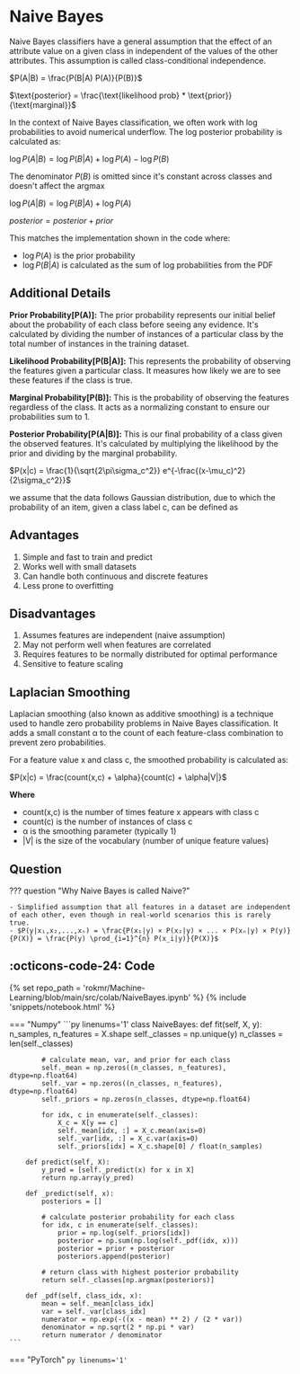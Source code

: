 # Naive Bayes
Naive Bayes classifiers have a general assumption that the effect of an attribute value on a given class in independent of the values of the other attributes. This assumption is called class-conditional independence.

$P(A|B) = \frac{P(B|A) P(A)}{P(B)}$

$\text{posterior} = \frac{\text{likelihood prob} * \text{prior}}{\text{marginal}}$

In the context of Naive Bayes classification, we often work with log probabilities to avoid numerical underflow. The log posterior probability is calculated as:

$\log P(A|B) = \log P(B|A) + \log P(A) - \log P(B)$

The denominator $P(B)$ is omitted since it's constant across classes and doesn't affect the $\text{argmax}$

$\log P(A|B) = \log P(B|A) + \log P(A)$

$posterior = posterior + prior$

This matches the implementation shown in the code where:
- $\log P(A)$ is the prior probability
- $\log P(B|A)$ is calculated as the sum of log probabilities from the PDF


## Additional Details
**Prior Probability[P(A)]:** The prior probability represents our initial belief about the probability of each class before seeing any evidence. It's calculated by dividing the number of instances of a particular class by the total number of instances in the training dataset.

**Likelihood Probability[P(B|A)]:** This represents the probability of observing the features given a particular class. It measures how likely we are to see these features if the class is true.

**Marginal Probability[P(B)]:** This is the probability of observing the features regardless of the class. It acts as a normalizing constant to ensure our probabilities sum to 1.

**Posterior Probability[P(A|B)]:** This is our final probability of a class given the observed features. It's calculated by multiplying the likelihood by the prior and dividing by the marginal probability.


$P(x|c) = \frac{1}{\sqrt{2\pi\sigma_c^2}} e^{-\frac{(x-\mu_c)^2}{2\sigma_c^2}}$

we assume that the data follows Gaussian distribution, due 
to which the probability of an item, given a class label c, can be defined as

## Advantages
1. Simple and fast to train and predict
2. Works well with small datasets
3. Can handle both continuous and discrete features
4. Less prone to overfitting

## Disadvantages
1. Assumes features are independent (naive assumption)
2. May not perform well when features are correlated
3. Requires features to be normally distributed for optimal performance
4. Sensitive to feature scaling


## Laplacian Smoothing

Laplacian smoothing (also known as additive smoothing) is a technique used to handle zero probability problems in Naive Bayes classification. It adds a small constant α to the count of each feature-class combination to prevent zero probabilities.

For a feature value x and class c, the smoothed probability is calculated as:

$P(x|c) = \frac{count(x,c) + \alpha}{count(c) + \alpha|V|}$

**Where**

- count(x,c) is the number of times feature x appears with class c
- count(c) is the number of instances of class c
- α is the smoothing parameter (typically 1)
- |V| is the size of the vocabulary (number of unique feature values)

## Question
??? question "Why Naive Bayes is called Naive?"

    - Simplified assumption that all features in a dataset are independent of each other, even though in real-world scenarios this is rarely true.
    - $P(y|x₁,x₂,...,xₙ) = \frac{P(x₁|y) × P(x₂|y) × ... × P(xₙ|y) × P(y)}{P(X)} = \frac{P(y) \prod_{i=1}^{n} P(x_i|y)}{P(X)}$

## :octicons-code-24: Code

{% set repo_path = 'rokmr/Machine-Learning/blob/main/src/colab/NaiveBayes.ipynb' %}
{% include 'snippets/notebook.html' %}

=== "Numpy"
    ```py linenums='1'
    class NaiveBayes:
        def fit(self, X, y):
            n_samples, n_features = X.shape
            self._classes = np.unique(y)
            n_classes = len(self._classes)

            # calculate mean, var, and prior for each class
            self._mean = np.zeros((n_classes, n_features), dtype=np.float64)
            self._var = np.zeros((n_classes, n_features), dtype=np.float64)
            self._priors = np.zeros(n_classes, dtype=np.float64)

            for idx, c in enumerate(self._classes):
                X_c = X[y == c]
                self._mean[idx, :] = X_c.mean(axis=0)
                self._var[idx, :] = X_c.var(axis=0)
                self._priors[idx] = X_c.shape[0] / float(n_samples)

        def predict(self, X):
            y_pred = [self._predict(x) for x in X]
            return np.array(y_pred)

        def _predict(self, x):
            posteriors = []

            # calculate posterior probability for each class
            for idx, c in enumerate(self._classes):
                prior = np.log(self._priors[idx])
                posterior = np.sum(np.log(self._pdf(idx, x)))
                posterior = prior + posterior
                posteriors.append(posterior)

            # return class with highest posterior probability
            return self._classes[np.argmax(posteriors)]

        def _pdf(self, class_idx, x):
            mean = self._mean[class_idx]
            var = self._var[class_idx]
            numerator = np.exp(-((x - mean) ** 2) / (2 * var))
            denominator = np.sqrt(2 * np.pi * var)
            return numerator / denominator
    ```
=== "PyTorch"
    ```py linenums='1'
    ```


